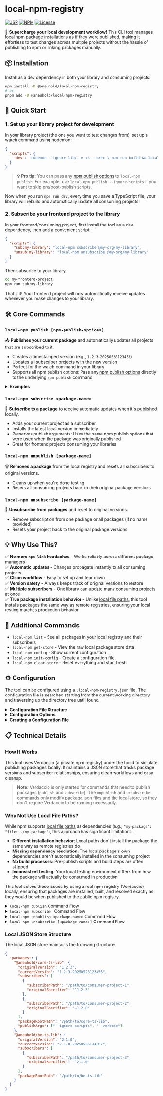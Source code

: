 # local-npm-registry

<!--JSR is specifically using an escape character for @ in the URL because only 1 package is published to JSR, where NPM is published to two locations-->

[![JSR](https://img.shields.io/jsr/v/%40aneuhold/local-npm-registry?logo=jsr&label=JSR)](https://jsr.io/%40aneuhold/local-npm-registry)
[![NPM](https://img.shields.io/npm/v/%40aneuhold%2Flocal-npm-registry?logo=npm&label=NPM)](https://www.npmjs.com/package/@aneuhold/local-npm-registry)
[![License](https://img.shields.io/github/license/aneuhold/ts-libs)](https://github.com/aneuhold/ts-libs/blob/main/LICENSE)

🚀 **Supercharge your local development workflow!** This CLI tool manages local npm package installations as if they were published, making it effortless to test changes across multiple projects without the hassle of publishing to npm or linking packages manually.

## 📦 Installation

Install as a dev dependency in both your library and consuming projects:

```bash
npm install -D @aneuhold/local-npm-registry
# or
pnpm add -D @aneuhold/local-npm-registry
```

## 🎯 Quick Start

### 1. Set up your library project for development

In your library project (the one you want to test changes from), set up a watch command using nodemon:

```json
{
  "scripts": {
    "dev": "nodemon --ignore lib/ -e ts --exec \"npm run build && local-npm publish\""
  }
}
```

> **💡 Pro tip:** You can pass any [npm publish options](https://docs.npmjs.com/cli/v11/using-npm/config#shorthands-and-other-cli-niceties) to `local-npm publish`. For example, use `local-npm publish --ignore-scripts` if you want to skip pre/post-publish scripts.

Now when you run `npm run dev`, every time you save a TypeScript file, your library will rebuild and automatically update all consuming projects!

### 2. Subscribe your frontend project to the library

In your frontend/consuming project, first install the tool as a dev dependency, then add a convenient script:

```json
{
  "scripts": {
    "sub:my-library": "local-npm subscribe @my-org/my-library",
    "unsub:my-library": "local-npm unsubscribe @my-org/my-library"
  }
}
```

Then subscribe to your library:

```bash
cd my-frontend-project
npm run sub:my-library
```

That's it! Your frontend project will now automatically receive updates whenever you make changes to your library.

## 🛠️ Core Commands

### `local-npm publish [npm-publish-options]`

📤 **Publishes your current package** and automatically updates all projects that are subscribed to it.

- Creates a timestamped version (e.g., `1.2.3-20250528123456`)
- Updates all subscriber projects with the new version
- Perfect for the watch command in your library
- Supports all npm publish options: Pass any [npm publish options](https://docs.npmjs.com/cli/v11/using-npm/config#shorthands-and-other-cli-niceties) directly to the underlying `npm publish` command

<details>
<summary><strong>Examples</strong></summary>

```bash
# Basic publish
local-npm publish

# Publish without running scripts
local-npm publish --ignore-scripts

# Publish with verbose output for debugging
local-npm publish --verbose
```

</details>

### `local-npm subscribe <package-name>`

🔔 **Subscribe to a package** to receive automatic updates when it's published locally.

- Adds your current project as a subscriber
- Installs the latest local version immediately
- Preserves publish arguments: Uses the same npm publish options that were used when the package was originally published
- Great for frontend projects consuming your libraries

### `local-npm unpublish [package-name]`

🗑️ **Removes a package** from the local registry and resets all subscribers to original versions.

- Cleans up when you're done testing
- Resets all consuming projects back to their original package versions

### `local-npm unsubscribe [package-name]`

🔕 **Unsubscribe from packages** and reset to original versions.

- Remove subscription from one package or all packages (if no name provided)
- Resets your project back to the original package versions

## 💡 Why Use This?

✅ **No more `npm link` headaches** - Works reliably across different package managers  
✅ **Automatic updates** - Changes propagate instantly to all consuming projects  
✅ **Clean workflow** - Easy to set up and tear down  
✅ **Version safety** - Always keeps track of original versions to restore  
✅ **Multiple subscribers** - One library can update many consuming projects at once  
✅ **True package installation behavior** - Unlike [local file paths](https://docs.npmjs.com/cli/v11/configuring-npm/package-json#local-paths), this tool installs packages the same way as remote registries, ensuring your local testing matches production behavior

## 🔧 Additional Commands

- `local-npm list` - See all packages in your local registry and their subscribers
- `local-npm get-store` - View the raw local package store data
- `local-npm config` - Show current configuration
- `local-npm init-config` - Create a configuration file
- `local-npm clear-store` - Reset everything and start fresh

## ⚙️ Configuration

The tool can be configured using a `.local-npm-registry.json` file. The configuration file is searched starting from the current working directory and traversing up the directory tree until found.

<details>
<summary><strong>Configuration File Structure</strong></summary>

```json
{
  "dataDirectory": "/path/to/data",
  "registryPort": 4873,
  "registryUrl": "http://localhost:4873",
  "verdaccioConfig": {}
}
```

</details>

<details>
<summary><strong>Configuration Options</strong></summary>

- **`dataDirectory`** (string, optional): The base directory where all local-npm-registry data should be stored. If not specified, defaults to the user's home directory. A `.local-npm-registry` subdirectory will be created within this directory.

- **`registryPort`** (number, optional): The port number for the local Verdaccio registry server. Defaults to `4873`.

- **`registryUrl`** (string, optional): The full URL of the local Verdaccio registry. Defaults to `http://localhost:4873`.

- **`verdaccioConfig`** (object, optional): Custom Verdaccio configuration that will override the default settings. This allows you to customize the registry behavior beyond the basic options.

</details>

<details>
<summary><strong>Creating a Configuration File</strong></summary>

You can create a default configuration file in your project using:

```bash
local-npm init-config
```

This will create a `.local-npm-registry.json` file in the current directory with default values that you can then customize.

</details>

## 📋 Technical Details

### How It Works

This tool uses Verdaccio (a private npm registry) under the hood to simulate publishing packages locally. It maintains a JSON store that tracks package versions and subscriber relationships, ensuring clean workflows and easy cleanup.

> **Note:** Verdaccio is only started for commands that need to publish packages (`publish` and `subscribe`). The `unpublish` and `unsubscribe` commands only modify package.json files and the local store, so they don't require Verdaccio to be running necessarily.

### Why Not Use Local File Paths?

While npm supports [local file paths](https://docs.npmjs.com/cli/v11/configuring-npm/package-json#local-paths) as dependencies (e.g., `"my-package": "file:../my-package"`), this approach has significant limitations:

- **Different installation behavior**: Local paths don't install the package the same way as remote registries do
- **Missing dependency resolution**: The local package's own dependencies aren't automatically installed in the consuming project
- **No build processes**: Pre-publish scripts and build steps are often skipped
- **Inconsistent testing**: Your local testing environment differs from how the package will actually be consumed in production

This tool solves these issues by using a real npm registry (Verdaccio) locally, ensuring that packages are installed, built, and resolved exactly as they would be when published to the public npm registry.

<details>

<summary><code>local-npm publish</code> Command Flow</summary>

<p align="center">
    <a href="https://mermaid.live/edit#pako:eNqNlF1v2jAYhf-K5ZvdQEYCoSSaOrX0a_2gtLSVtmUXJnkhaRM7cpxBR_nve21GEoY2lSuMnnNsn_OaFQ1FBNSns1QswphJRR5OAk7wc_Q9oKkIWdrmeUbycpomRUxgCWGpIAroD9JuH5JjpO6BRSRn4Qubg_VcCE4STsJSSuCKRImEUAn5ioqN8bERDlcBHW80ZCZKHn0O6HoDDDXwNhJv5ATdT6UU0icjsbuF0VSeG8lXKN7IqdYslWSh2ioIZxkQxiPyE2SRCF7pTs1ZzlAyUfryTyAjFoaJIAVIhCvwzIDnCJ4DB8kUEJVkUCiW5Xuu5wa-QPgxjzS6c_JFouJ98aep_HgI1txqEdtyrG7b6Thux3X6ttPtuf3K-8J4f0Hv4zJJq9xJMiMcIII6ky-GvERy_Kc8JRoXlDBPCtXo5dLwV9tCTffkcnI7IgX2BxV3ZbjrvdsRrFu-6u4Nby5k7sph8Z-wro3djUlWEZampCinRSiTKYJYsyQqTortJpXsxshGOEWTBg5LvFM9SaNqkm51xXGJ8ygW_N81j-o5GqPiDHcHFsaNI5Fcimec6EoyNge5q-Oo2Q_FTvPvTeTOON7rIkr9lpDCVEKRZXqEdb57pzHW-p1uaTx43lhX3vfGe4Kx3WBHzajr1CaNEJq_6Bwf3pfjrdnmEeGhyPIUMJa2fsLNanEaS5NYpXowqqdd1dFfE7HR6DGnLTqXSUR9JUto0QxkxvSSrrRdQFUMGZr7-DVi8iWgAV-jJmf8mxDZViZFOY-pP2NpgauN-0nC5pLVCPAI5BD_cRT1DxzPeFB_RZfUtz3X8gau17W9vuN2vX6vRV-p7_Ut2-0NvL7nem5n4LrrFv1ldnWsg27nYODYrt0fdHuevf4NM5DE4A" target="_blank">
        <img src="https://i.imgur.com/V3HYQxM.png"  alt="publish Command Mermaid Diagram" />
    </a>
</p>

</details>

<details>

<summary><code>local-npm subscribe <package-name></code> Command Flow</summary>

<p align="center">
    <a href="https://mermaid.live/edit#pako:eNp1k19T2kAUxb_KnX2wL0IRhYTYsaPgPxR0atuZtunDkl3IanY3s7sRW-S792ZjAnWUJxLO_Z27Zw8rkmjGSUTmmV4mKTUOvo5iBfg5_hWTTCc0a6lcgi1mNjFixmEnc4c5TR7ogrcUlXxn4Q6BP_GkcJzF5De0WkdwgsNfOGXgCTC-u5mCddpwFFT4E68brmJyW8GQIayzIFSl_ByTdSUdltLnqX6GEWKvUQX0kYqMzjIOL6tYmBstX3mMvMcpDp0ao00EtZXSDua6UKyRVh4_uH2GM9TfuTKK79wwmiRCg-XmkZtGfebB5yg8565eAVBhhVZvbXLuBy58Kq28mGXCps2c0xunTzPz8WgpXFoBGDghuXVU5jW-YV545iUyjxmDpDCGK1zG6HueuBLa3JmxgIbOszHed-_k0hPHL8eiWfYfYq4NuFTYeu9mbOzHrnDsDCWcJunWXL3Qi3mSFUyoBSi-BK02jCvPuEbGt5xRx7cIHxrH9r3VapPQ-9Fce9qkjLtQ2ChU4WESLSVVzDfs7f3KptdqPEq-9dywJ549xeJOMLvthDaNnW7adLX9puzwTVmvtHDA9FK9X7Ebb3OL4qGWecYxkhYcv7qSwmdVtpjskoURjETOFHyXSG4kLR_JqsTFxKVcYtoRfmXUPMQkVmucyan6qbWsx4wuFimJ5jSz-FTRR4IuDJXNW2wZ42aI_x5HoqB_4CEkWpEnEnU7--2wH3YHwd7goLcf7uOvf0i01-m2w14nGHR7QdALO_1wvUv-et9uu9PvdnphGOyFYe-gH4Trf1CQe58" target="_blank">
        <img src="https://i.imgur.com/oBxT1m6.png"  alt="subscribe Command Mermaid Diagram" />
    </a>
</p>

</details>

<details>

<summary><code>local-npm unpublish &lt;package-name&gt;</code> Command Flow</summary>

<p align="center">
    <a href="https://mermaid.live/edit#pako:eNqNU01T2zAU_CsaXXpJ0oTEwfZ06JQAKQTCV3to6x4UW8QCS_JIMoSG_Pc-ybXswnSmOUXy7r59-562OJUZxTG-K-RTmhNl0JejRCD4ffqR4EKmpOiLkqNKlNWqYDpHdEPTytAswT9Rv3-ADgF3Q0mGSpI-kDUd3GspEBMorZSiwqCMKZoaqZ6BUUsfOuJsm-CrmoPuZCWyjwne1YCZBbws5Qs6AvVjpaSK0VL-XcJxvGZN-Ub1Czq2nI1RJDUNAwnCqcceu_onjXHXJTq7vVwiDT5b3InDzTs-6YZpo213Dtk6nnvHn1vHDUtIYyl1HUXXoNFJY946PwXunBokFVszAeBHqjSzvSrJX5k7debO_jBIUSBdrXSq2Ao4EI5CJme6CcDTzhxtAT3dduCur7abRWvpHAqcgBglad6pgEol72GsXnfhA7hwuWow1WxAd2wfVur9gZFvWvRC587gEkS-lhkxtFP0nf4vKfTETC4rgwzjVBvCSy--dOKX1mFllxS-QnCp5JyIzI31TYeuin0CDRrCKDtnr33ptK8g2QuYU3cabbBXnWC7Ny63-uLCyVy7ELl8pH6FIUn1XG_CPzf22pFvgDyTvCwoxNf3a-jfMM1cU7bl13uj7OBADvfwWrEMx0ZVtIc5VZzYI97aQgk2ObUPKoa_GVEPCU7EDjglEd-l5A1NyWqd4_iOFBpOlZvnESNrRbi_hQ3JqJrBYzY4DsdjJ4LjLd7geBKEg2A63B-OxqP9cBJGQQ8_43gcDKIwiqZBFE7D0XCyt-vhX67s3mAvGo-CYDQNgmgYTaPJ7jfaNJSB" target="_blank">
        <img src="https://i.imgur.com/ShUd7vS.png"  alt="unpublish Command Mermaid Diagram" />
    </a>
</p>

</details>
<details>

<summary><code>local-npm unsubscribe [&lt;package-name&gt;]</code> Command Flow</summary>

<p align="center">
    <a href="https://mermaid.live/edit#pako:eNq1VFlP4zAQ_isjI8FL2yWkV9IVK2gpLEc5y17ZB5O4TSCxI8fh2NL_vhMXnECR0Epsn2prvvmOmXhGfBEw4pJJLO78kEoFFwOPA_62fnkkFj6N6zxNIOdZfpX5MrpisLriWL3VWPVS6t_QKatzmrDVqeqtOHYP2D3zc8UCj_yGen0TtmceOVkUQlEIqRS3UcCCLx6ZL6i2i8LHkXiEPpKeMRqAZob98-MRZEpIht2qtT9Y9giDd4v7WsEO1g0jHgCNY3jSnMFdyCQDP5eScVWIuma--nwlP21GGVAwdqXpNtDdhhU_7D7KVAYRX_CWjobG0S6S70gppAsmBaFgInIU9Aw0FDuaYg8ptvhDqSEwskuKPUPxFSlGonSmxItxTaRIDMFeGd9-EYuQwKgfvkFlIMMScoCQfsj8G4gmr6MDjO2N0A60o0N01H9VX1KWpg6NqaMyt5GoFhf2VIhkr3UeljpHejMScbs0YJ2GnvITfK2qOoMYB2o67mvtx9hslykQMppGHBftFgsjwXGGcknEsYacIGScBlQt8a8Z3Y3rTHCtBA0t9b6LVChyBSpKWKZokhqGE81w-jEOT3WzM5zOEa7hixXCdj7LKgt3Vlmd6k0xrfNCTs5xoVEsfmW-SBK6WPC3vrDiRXkuLUKsnI20kZZ28S_hX2jI-D-GP9YMlx_v9lw3_lZ8XyJJY4bi6zDmlbUvxvriBTPYS439_h62TIvUyFRGAXGVzFmNJEwmtDiSWdHQIypkCda5-Deg8sYjHp8jJqX8pxDJM0yKfBoSd0LjDE-5TnwQ0amkibnFLAIm-_jYKeI6lu5B3Bm5J65lNyyr2Wl2NlrN9ZbT6bRq5AGvu81G13aanXbLWe9adrs9r5E_mtZqOJbVtTsbjt1u2W3H6s7_AllxOBA" target="_blank">
        <img src="https://i.imgur.com/itaPfBo.png"  alt="unsubscribe Command Mermaid Diagram" />
    </a>
</p>

</details>

### Local JSON Store Structure

The local JSON store maintains the following structure:

```json
{
  "packages": {
    "@aneuhold/core-ts-lib": {
      "originalVersion": "1.2.3",
      "currentVersion": "1.2.3-20250526123456",
      "subscribers": [
        {
          "subscriberPath": "/path/to/consumer-project-1",
          "originalSpecifier": "^1.2.3"
        },
        {
          "subscriberPath": "/path/to/consumer-project-2",
          "originalSpecifier": "~1.2.0"
        }
      ],
      "packageRootPath": "/path/to/core-ts-lib",
      "publishArgs": ["--ignore-scripts", "--verbose"]
    },
    "@aneuhold/be-ts-lib": {
      "originalVersion": "2.1.0",
      "currentVersion": "2.1.0-20250526134567",
      "subscribers": [
        {
          "subscriberPath": "/path/to/consumer-project-3",
          "originalSpecifier": "^2.1.0"
        }
      ],
      "packageRootPath": "/path/to/be-ts-lib"
    }
  }
}
```

